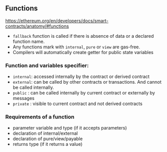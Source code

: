 ## Functions
https://ethereum.org/en/developers/docs/smart-contracts/anatomy/#functions
- `fallback` function is called if there is absence of data or a declared function name.
- Any functions mark with `internal`, `pure` or `view` are gas-free.
- Compilers will automatically create getter for public state variables
 
### Function and variables specifier:
- `internal`: accessed internally by the contract or derived contract 
- `external`: can be called by other contracts or transactions. And cannot be called internally.
- `public`  : can be called internally by current contract or externally by messages
- `private` : visible to current contract and not derived contracts

### Requirements of a function
- parameter variable and type (if it accepts parameters)
- declaration of internal/external
- declaration of pure/view/payable
- returns type (if it returns a value)

